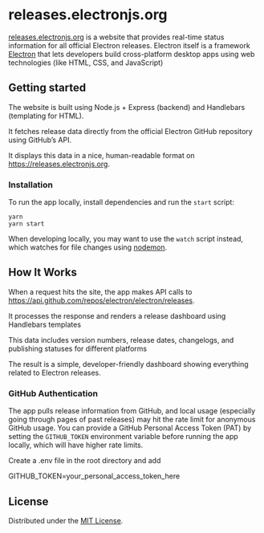 # releases.electronjs.org

[releases.electronjs.org](https://releases.electronjs.org) is a website that provides real-time status information for all official Electron releases. Electron itself is a framework  [Electron](https://github.com/electron/electron) that lets developers build cross-platform desktop apps using web technologies (like HTML, CSS, and JavaScript)

## Getting started 

The website is built using Node.js + Express (backend) and Handlebars (templating for HTML).

It fetches release data directly from the official Electron GitHub repository using GitHub’s API.

It displays this data in a nice, human-readable format on https://releases.electronjs.org.

### Installation

To run the app locally, install dependencies and run the `start` script:

```
yarn
yarn start
```

When developing locally, you may want to use the `watch` script instead, which watches for file changes using [nodemon](https://github.com/remy/nodemon). 


## How It Works
  
When a request hits the site, the app makes API calls to  https://api.github.com/repos/electron/electron/releases.

It processes the response and renders a release dashboard using Handlebars templates

This data includes version numbers, release dates, changelogs, and publishing statuses for different platforms

The result is a simple, developer-friendly dashboard showing everything related to Electron releases.



### GitHub Authentication

The app pulls release information from GitHub, and local usage (especially going through pages of past releases) may hit the rate limit for anonymous GitHub usage. You can provide a GitHub Personal Access Token (PAT) by setting the `GITHUB_TOKEN` environment variable before running the app locally, which will have higher rate limits.

Create a .env file in the root directory and add

GITHUB_TOKEN=your_personal_access_token_here

## License

Distributed under the [MIT License](https://github.com/electron/release-status/blob/main/LICENSE).
